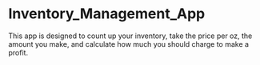 # Inventory_Management_App
This app is designed to count up your inventory, take the price per oz, the amount you make, and calculate how much you should charge to make a profit. 
